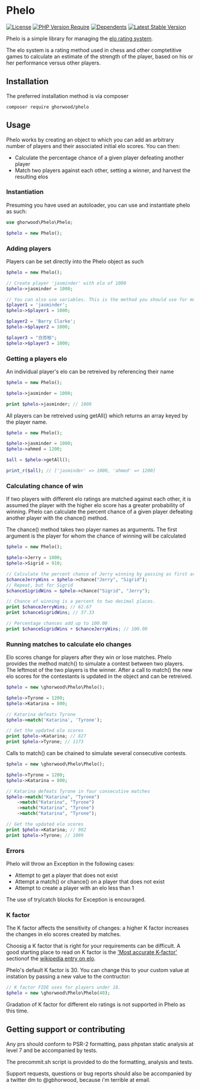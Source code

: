 # Phelo
[![License](http://poser.pugx.org/ghorwood/phelo/license)](https://packagist.org/packages/ghorwood/phelo)
[![PHP Version Require](http://poser.pugx.org/ghorwood/phelo/require/php)](https://packagist.org/packages/ghorwood/phelo)
[![Dependents](http://poser.pugx.org/ghorwood/phelo/dependents)](https://packagist.org/packages/ghorwood/phelo)
[![Latest Stable Version](http://poser.pugx.org/ghorwood/phelo/v)](https://packagist.org/packages/ghorwood/phelo)

Phelo is a simple library for managing the [elo rating system](https://en.wikipedia.org/wiki/Elo_rating_system).

The elo system is a rating method used in chess and other comptetitive games to calculate an estimate of the strength of the player, based on his or her performance versus other players.

## Installation
The preferred installation method is via composer

```shell
composer require ghorwood/phelo
```

## Usage
Phelo works by creating an object to which you can add an arbitrary number of players and their associated initial elo scores. You can then:

* Calculate the percentage chance of a given player defeating another player
* Match two players against each other, setting a winner, and harvest the resulting elos 

### Instantiation
Presuming you have used an autoloader, you can use and instantiate phelo as such:

```php
use ghorwood\Phelo\Phelo;

$phelo = new Phelo();
```

### Adding players
Players can be set directly into the Phelo object as such

```php
$phelo = new Phelo();

// Create player 'jasminder' with elo of 1000
$phelo->jasminder = 1000;

// You can also use variables. This is the method you should use for multi-word names.
$player1 = 'jasminder';
$phelo->$player1 = 1000;

$player2 = 'Barry Clarke';
$phelo->$player2 = 1000;

$player3 = "白百柏";
$phelo->$player3 = 1000;
```

### Getting a players elo
An individual player's elo can be retreived by referencing their name

```php
$phelo = new Phelo();

$phelo->jasminder = 1000;

print $phelo->jasminder; // 1000
```

All players can be retreived using getAll() which returns an array keyed by the player name.

```php
$phelo = new Phelo();

$phelo->jasminder = 1000;
$phelo->ahmed = 1200;

$all = $phelo->getAll();

print_r($all); // ['jasminder' => 1000, 'ahmed' => 1200]
```

### Calculating chance of win
If two players with different elo ratings are matched against each other, it is assumed the player with the higher elo score has a greater probability of winning. Phelo can calculate the percent chance of a given player defeating another player with the chance() method.

The chance() method takes two player names as arguments. The first argument is the player for whom the chance of winning will be calculated

```php
$phelo = new Phelo();

$phelo->Jerry = 1000;
$phelo->Sigrid = 910;

// Calculate the percent chance of Jerry winning by passing as first argument
$chanceJerryWins = $phelo->chance("Jerry", "Sigrid");
// Repeat, but for Sigrid
$chanceSigridWins = $phelo->chance("Sigrid", "Jerry");

// Chance of winning is a percent to two decimal places.
print $chanceJerryWins; // 62.67
print $chanceSigridWins; // 37.33

// Percentage chances add up to 100.00
print $chanceSigridWins + $chanceJerryWins; // 100.00
```

### Running matches to calculate elo changes
Elo scores change for players after they win or lose matches. Phelo provides the method match() to simulate a contest between two players. The leftmost of the two players is the winner. After a call to match() the new elo scores for the contestants is updated in the object and can be retreived.

```php
$phelo = new \ghorwood\Phelo\Phelo();

$phelo->Tyrone = 1200;
$phelo->Katarina = 800;

// Katarina defeats Tyrone
$phelo->match('Katarina', 'Tyrone');

// Get the updated elo scores
print $phelo->Katarina; // 827
print $phelo->Tyrone; // 1173
```

Calls to match() can be chained to simulate several consecutive contests.

```php
$phelo = new \ghorwood\Phelo\Phelo();

$phelo->Tyrone = 1200;
$phelo->Katarina = 800;

// Katarina defeats Tyrone in four consecutive matches
$phelo->match("Katarina", "Tyrone")
    ->match("Katarina", "Tyrone")
    ->match("Katarina", "Tyrone")
    ->match("Katarina", "Tyrone");

// Get the updated elo scores
print $phelo->Katarina; // 902
print $phelo->Tyrone; // 1099
```

### Errors
Phelo will throw an Exception in the following cases:

* Attempt to get a player that does not exist
* Attempt a match() or chance() on a player that does not exist
* Attempt to create a player with an elo less than 1

The use of try/catch blocks for Exception is encouraged.

### K factor
The K factor affects the sensitivity of changes: a higher K factor increases the changes in elo scores created by matches.

Choosig a K factor that is right for your requirements can be difficult. A good starting place to read on K factor is the ['Most accurate K-factor'](https://en.wikipedia.org/wiki/Elo_rating_system#Most_accurate_K-factor) sectionof the [wikipedia entry on elo](https://en.wikipedia.org/wiki/Elo_rating_system).

Phelo's default K factor is 30. You can change this to your custom value at instation by passing a new value to the contructor:

```php
// K factor FIDE uses for players under 18.
$phelo = new \ghorwood\Phelo\Phelo(40);
```

Gradation of K factor for different elo ratings is not supported in Phelo as this time.

## Getting support or contributing
Any prs should conform to PSR-2 formatting, pass phpstan static analysis at level 7 and be accompanied by tests.

The precommit.sh script is provided to do the formatting, analysis and tests.

Support requests, questions or bug reports should also be accompanied by a twitter dm to @gbhorwood, because i'm terrible at email.


